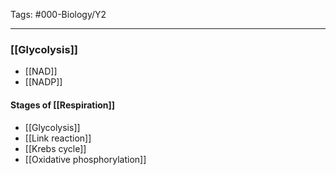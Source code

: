 Tags: #000-Biology/Y2 

---
### [[Glycolysis]]
- [[NAD]]
- [[NADP]]

#### Stages of [[Respiration]]
- [[Glycolysis]]
- [[Link reaction]]
- [[Krebs cycle]]
- [[Oxidative phosphorylation]]